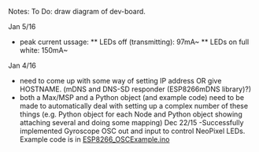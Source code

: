 Notes:
To Do: draw diagram of dev-board.

Jan 5/16
* peak current ussage: 
** LEDs off (transmitting): 97mA~
** LEDs on full white: 150mA~

Jan 4/16
- need to come up with some way of setting IP address OR give HOSTNAME. (mDNS and DNS-SD responder (ESP8266mDNS library)?)
- both a Max/MSP and a Python object (and example code) need to be made to automatically deal with setting up a complex number of these things (e.g. Python object for each Node and Python object showing attaching several and doing some mapping)
Dec 22/15
-Successfully implemented Gyroscope OSC out and input to control NeoPixel LEDs. Example code is in [ESP8266_OSCExample.ino](https://github.com/sabjorn/dreamIO/tree/master/code/ESP8266_OSCExample/ESP8266_OSCExample)